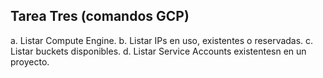 ## Tarea Tres (comandos GCP)
a. Listar Compute Engine.
b. Listar IPs en uso, existentes o reservadas.
c. Listar buckets disponibles.
d. Listar Service Accounts existentesn en un proyecto.
